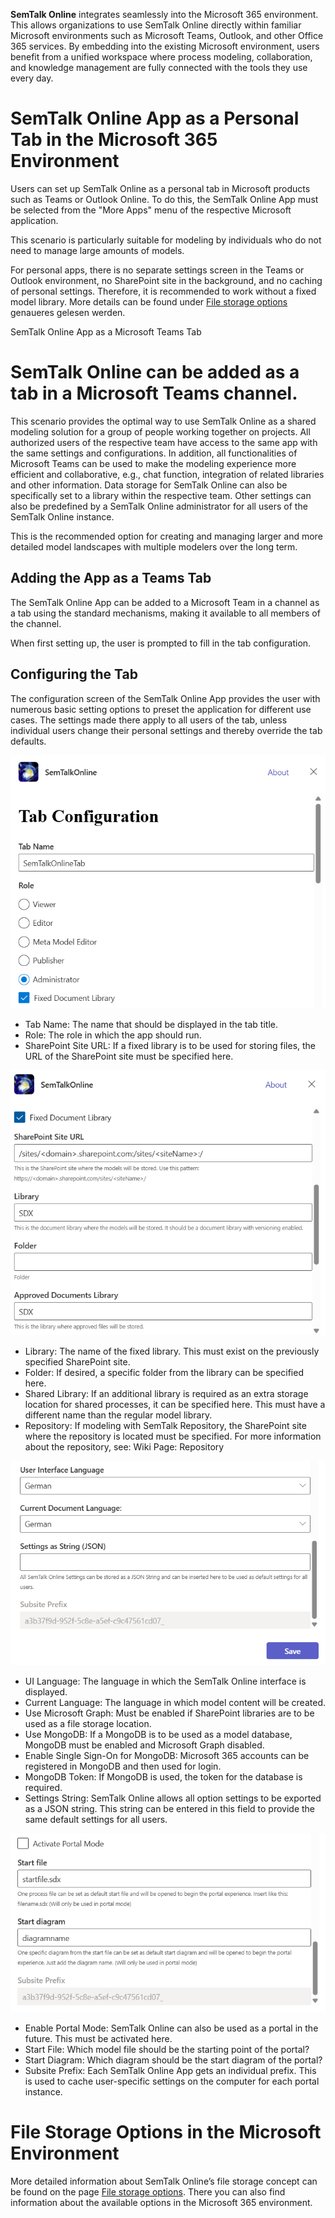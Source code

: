 **SemTalk Online** integrates seamlessly into the Microsoft 365 environment. This allows organizations to use SemTalk Online directly within familiar Microsoft environments such as Microsoft Teams, Outlook, and other Office 365 services. By embedding into the existing Microsoft environment, users benefit from a unified workspace where process modeling, collaboration, and knowledge management are fully connected with the tools they use every day.

# SemTalk Online App as a Personal Tab in the Microsoft 365 Environment

Users can set up SemTalk Online as a personal tab in Microsoft products such as Teams or Outlook Online. To do this, the SemTalk Online App must be selected from the "More Apps" menu of the respective Microsoft application.

This scenario is particularly suitable for modeling by individuals who do not need to manage large amounts of models.

For personal apps, there is no separate settings screen in the Teams or Outlook environment, no SharePoint site in the background, and no caching of personal settings. Therefore, it is recommended to work without a fixed model library.
More details can be found under [File storage options](https://github.com/SemTalkOnline/SemTalkOnline/wiki/SemTalk-Online-Options-for-file-storage) genaueres gelesen werden.

SemTalk Online App as a Microsoft Teams Tab

# SemTalk Online can be added as a tab in a Microsoft Teams channel.

This scenario provides the optimal way to use SemTalk Online as a shared modeling solution for a group of people working together on projects. All authorized users of the respective team have access to the same app with the same settings and configurations.
In addition, all functionalities of Microsoft Teams can be used to make the modeling experience more efficient and collaborative, e.g., chat function, integration of related libraries and other information. Data storage for SemTalk Online can also be specifically set to a library within the respective team. Other settings can also be predefined by a SemTalk Online administrator for all users of the SemTalk Online instance.

This is the recommended option for creating and managing larger and more detailed model landscapes with multiple modelers over the long term.

## Adding the App as a Teams Tab

The SemTalk Online App can be added to a Microsoft Team in a channel as a tab using the standard mechanisms, making it available to all members of the channel.

When first setting up, the user is prompted to fill in the tab configuration.

## Configuring the Tab

The configuration screen of the SemTalk Online App provides the user with numerous basic setting options to preset the application for different use cases.
The settings made there apply to all users of the tab, unless individual users change their personal settings and thereby override the tab defaults.

![Tab Konfiguration](./images/Tabconfig1.png)

- Tab Name: The name that should be displayed in the tab title.
- Role: The role in which the app should run.
- SharePoint Site URL: If a fixed library is to be used for storing files, the URL of the SharePoint site must be specified here.

![Tab Konfiguration](./images/Tabconfig2.png)

- Library: The name of the fixed library. This must exist on the previously specified SharePoint site.
- Folder: If desired, a specific folder from the library can be specified here.
- Shared Library: If an additional library is required as an extra storage location for shared processes, it can be specified here. This must have a different name than the regular model library.
- Repository: If modeling with SemTalk Repository, the SharePoint site where the repository is located must be specified. For more information about the repository, see: Wiki Page: Repository

![Tab Konfiguration](./images/Tabconfig3.png)

- UI Language: The language in which the SemTalk Online interface is displayed.
- Current Language: The language in which model content will be created.
- Use Microsoft Graph: Must be enabled if SharePoint libraries are to be used as a file storage location.
- Use MongoDB: If a MongoDB is to be used as a model database, MongoDB must be enabled and Microsoft Graph disabled.
- Enable Single Sign-On for MongoDB: Microsoft 365 accounts can be registered in MongoDB and then used for login.
- MongoDB Token: If MongoDB is used, the token for the database is required.
- Settings String: SemTalk Online allows all option settings to be exported as a JSON string. This string can be entered in this field to provide the same default settings for all users.

![Tab Konfiguration](./images/Tabconfig4.png)

- Enable Portal Mode: SemTalk Online can also be used as a portal in the future. This must be activated here.
- Start File: Which model file should be the starting point of the portal?
- Start Diagram: Which diagram should be the start diagram of the portal?
- Subsite Prefix: Each SemTalk Online App gets an individual prefix. This is used to cache user-specific settings on the computer for each portal instance.


# File Storage Options in the Microsoft Environment

More detailed information about SemTalk Online’s file storage concept can be found on the page [File storage options](https://github.com/SemTalkOnline/SemTalkOnline/wiki/SemTalk-Online-Options-for-file-storage).
There you can also find information about the available options in the Microsoft 365 environment.



